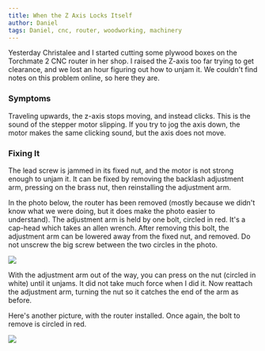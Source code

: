 ```yaml
---
title: When the Z Axis Locks Itself
author: Daniel
tags: Daniel, cnc, router, woodworking, machinery
---
```

Yesterday Christalee and I started cutting some plywood boxes on the Torchmate 2 CNC router in her shop.  I raised the Z-axis too far trying to get clearance, and we lost an hour figuring out how to unjam it.  We couldn't find notes on this problem online, so here they are.

### Symptoms
Traveling upwards, the z-axis stops moving, and instead clicks.  This is the sound of the stepper motor slipping.  If you try to jog the axis down, the motor makes the same clicking sound, but the axis does not move.

### Fixing It
The lead screw is jammed in its fixed nut, and the motor is not strong enough to unjam it.  It can be fixed by removing the backlash adjustment arm, pressing on the brass nut, then reinstalling the adjustment arm.

In the photo below, the router has been removed (mostly because we didn't know what we were doing, but it does make the photo easier to understand).  The adjustment arm is held by one bolt, circled in red.  It's a cap-head which takes an allen wrench.  After removing this bolt, the adjustment arm can be lowered away from the fixed nut, and removed.  Do not unscrew the big screw between the two circles in the photo.

![](http://bergey.s3.amazonaws.com/teallabs/z-axis-closeup.svg)

With the adjustment arm out of the way, you can press on the nut (circled in white) until it unjams.  It did not take much force when I did it.  Now reattach the adjustment arm, turning the nut so it catches the end of the arm as before.

Here's another picture, with the router installed.  Once again, the bolt to remove is circled in red.

![](http://bergey.s3.amazonaws.com/teallabs/z-with-router.svg)

